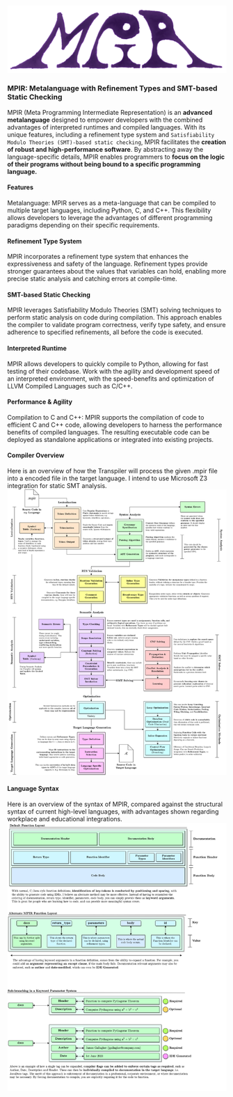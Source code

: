 ![](Docbank/Imagebank/Logo.png)
### MPIR: Metalanguage with Refinement Types and SMT-based Static Checking

MPIR (Meta Programming Intermediate Representation) is an **advanced metalanguage** designed to empower developers with the combined advantages of interpreted runtimes and compiled languages. With its unique features, including a refinement type system and `Satisfiability Modulo Theories (SMT)-based static checking`, MPIR facilitates the **creation of robust and high-performance software**. By abstracting away the language-specific details, MPIR enables programmers to **focus on the logic of their programs without being bound to a specific programming language.**

#### Features
Metalanguage: MPIR serves as a meta-language that can be compiled to multiple target languages, including Python, C, and C++. This flexibility allows developers to leverage the advantages of different programming paradigms depending on their specific requirements.

#### Refinement Type System
MPIR incorporates a refinement type system that enhances the expressiveness and safety of the language. Refinement types provide stronger guarantees about the values that variables can hold, enabling more precise static analysis and catching errors at compile-time.
<br>

#### SMT-based Static Checking
MPIR leverages Satisfiability Modulo Theories (SMT) solving techniques to perform static analysis on code during compilation. This approach enables the compiler to validate program correctness, verify type safety, and ensure adherence to specified refinements, all before the code is executed.
<br>

#### Interpreted Runtime
MPIR allows developers to quickly compile to Python, allowing for fast testing of their codebase. Work with the agility and development speed of an interpreted environment, with the speed-benefits and optimization of LLVM Compiled Languages such as C/C++.
<br>

#### Performance & Agility
Compilation to C and C++: MPIR supports the compilation of code to efficient C and C++ code, allowing developers to harness the performance benefits of compiled languages. The resulting executable code can be deployed as standalone applications or integrated into existing projects.
<br>

#### Compiler Overview<br>
Here is an overview of how the Transpiler will process the given .mpir file into a encoded file in the target language. I intend to use Microsoft Z3 integration for static SMT analysis.<br>
![](Docbank/Imagebank/High%20Level%20Overview.png)

#### Language Syntax
Here is an overview of the syntax of MPIR, compared against the structural syntax of current high-level languages, with advantages shown regarding workplace and educational integrations.<br>
![](Docbank/Imagebank/Format%20Overview.png)